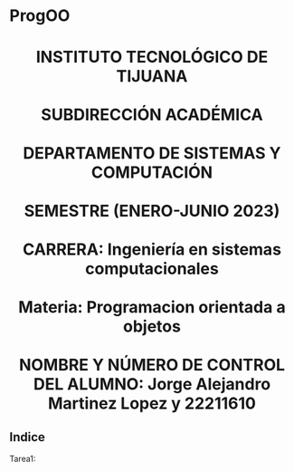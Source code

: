 # ProgOO

<h1><p align = "center">
INSTITUTO TECNOLÓGICO DE TIJUANA
<br><br>SUBDIRECCIÓN ACADÉMICA 
<br><br>DEPARTAMENTO DE SISTEMAS Y COMPUTACIÓN
<br><br>SEMESTRE (ENERO-JUNIO 2023)
<br><br>CARRERA: Ingeniería en sistemas computacionales
<br><br>Materia: Programacion orientada a objetos
<br><br>NOMBRE Y NÚMERO DE CONTROL DEL ALUMNO: Jorge Alejandro Martinez Lopez y 22211610
</p align = "center"></h1>

<H2>Indice</H2>
<p>Tarea1: </p>
